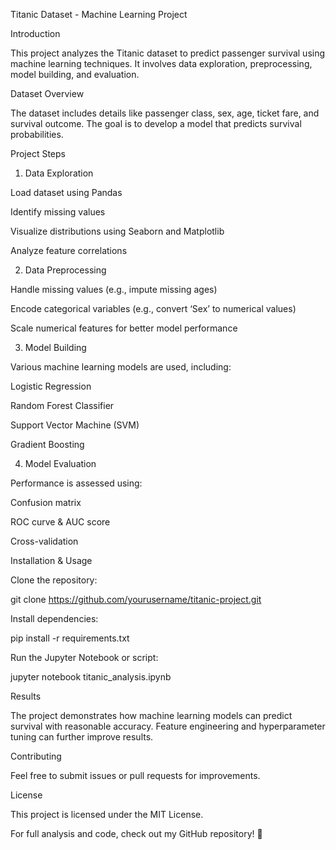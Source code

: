 Titanic Dataset - Machine Learning Project

Introduction

This project analyzes the Titanic dataset to predict passenger survival using machine learning techniques. It involves data exploration, preprocessing, model building, and evaluation.

Dataset Overview

The dataset includes details like passenger class, sex, age, ticket fare, and survival outcome. The goal is to develop a model that predicts survival probabilities.

Project Steps

1. Data Exploration

Load dataset using Pandas

Identify missing values

Visualize distributions using Seaborn and Matplotlib

Analyze feature correlations

2. Data Preprocessing

Handle missing values (e.g., impute missing ages)

Encode categorical variables (e.g., convert ‘Sex’ to numerical values)

Scale numerical features for better model performance

3. Model Building

Various machine learning models are used, including:

Logistic Regression

Random Forest Classifier

Support Vector Machine (SVM)

Gradient Boosting

4. Model Evaluation

Performance is assessed using:

Confusion matrix

ROC curve & AUC score

Cross-validation

Installation & Usage

Clone the repository:

git clone https://github.com/yourusername/titanic-project.git

Install dependencies:

pip install -r requirements.txt

Run the Jupyter Notebook or script:

jupyter notebook titanic_analysis.ipynb

Results

The project demonstrates how machine learning models can predict survival with reasonable accuracy. Feature engineering and hyperparameter tuning can further improve results.

Contributing

Feel free to submit issues or pull requests for improvements.

License

This project is licensed under the MIT License.

For full analysis and code, check out my GitHub repository! 🚀

